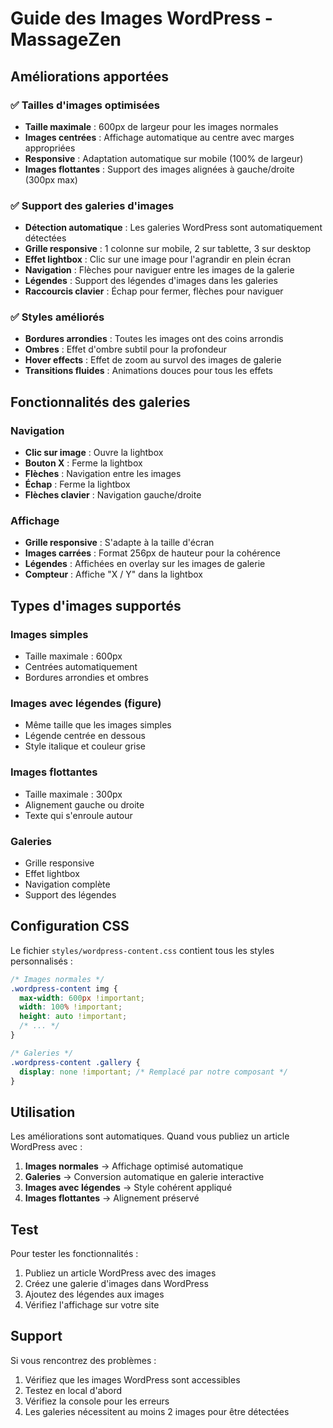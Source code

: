 # Guide des Images WordPress - MassageZen

## Améliorations apportées

### ✅ **Tailles d'images optimisées**
- **Taille maximale** : 600px de largeur pour les images normales
- **Images centrées** : Affichage automatique au centre avec marges appropriées
- **Responsive** : Adaptation automatique sur mobile (100% de largeur)
- **Images flottantes** : Support des images alignées à gauche/droite (300px max)

### ✅ **Support des galeries d'images**
- **Détection automatique** : Les galeries WordPress sont automatiquement détectées
- **Grille responsive** : 1 colonne sur mobile, 2 sur tablette, 3 sur desktop
- **Effet lightbox** : Clic sur une image pour l'agrandir en plein écran
- **Navigation** : Flèches pour naviguer entre les images de la galerie
- **Légendes** : Support des légendes d'images dans les galeries
- **Raccourcis clavier** : Échap pour fermer, flèches pour naviguer

### ✅ **Styles améliorés**
- **Bordures arrondies** : Toutes les images ont des coins arrondis
- **Ombres** : Effet d'ombre subtil pour la profondeur
- **Hover effects** : Effet de zoom au survol des images de galerie
- **Transitions fluides** : Animations douces pour tous les effets

## Fonctionnalités des galeries

### Navigation
- **Clic sur image** : Ouvre la lightbox
- **Bouton X** : Ferme la lightbox
- **Flèches** : Navigation entre les images
- **Échap** : Ferme la lightbox
- **Flèches clavier** : Navigation gauche/droite

### Affichage
- **Grille responsive** : S'adapte à la taille d'écran
- **Images carrées** : Format 256px de hauteur pour la cohérence
- **Légendes** : Affichées en overlay sur les images de galerie
- **Compteur** : Affiche "X / Y" dans la lightbox

## Types d'images supportés

### Images simples
- Taille maximale : 600px
- Centrées automatiquement
- Bordures arrondies et ombres

### Images avec légendes (figure)
- Même taille que les images simples
- Légende centrée en dessous
- Style italique et couleur grise

### Images flottantes
- Taille maximale : 300px
- Alignement gauche ou droite
- Texte qui s'enroule autour

### Galeries
- Grille responsive
- Effet lightbox
- Navigation complète
- Support des légendes

## Configuration CSS

Le fichier `styles/wordpress-content.css` contient tous les styles personnalisés :

```css
/* Images normales */
.wordpress-content img {
  max-width: 600px !important;
  width: 100% !important;
  height: auto !important;
  /* ... */
}

/* Galeries */
.wordpress-content .gallery {
  display: none !important; /* Remplacé par notre composant */
}
```

## Utilisation

Les améliorations sont automatiques. Quand vous publiez un article WordPress avec :

1. **Images normales** → Affichage optimisé automatique
2. **Galeries** → Conversion automatique en galerie interactive
3. **Images avec légendes** → Style cohérent appliqué
4. **Images flottantes** → Alignement préservé

## Test

Pour tester les fonctionnalités :

1. Publiez un article WordPress avec des images
2. Créez une galerie d'images dans WordPress
3. Ajoutez des légendes aux images
4. Vérifiez l'affichage sur votre site

## Support

Si vous rencontrez des problèmes :

1. Vérifiez que les images WordPress sont accessibles
2. Testez en local d'abord
3. Vérifiez la console pour les erreurs
4. Les galeries nécessitent au moins 2 images pour être détectées


